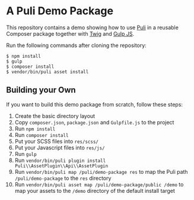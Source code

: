 A Puli Demo Package
===================

This repository contains a demo showing how to use [Puli] in a reusable Composer
package together with [Twig] and [Gulp JS].

Run the following commands after cloning the repository:

```
$ npm install
$ gulp
$ composer install
$ vendor/bin/puli asset install
```

Building your Own
-----------------

If you want to build this demo package from scratch, follow these steps:

1. Create the basic directory layout
2. Copy `composer.json`, `package.json` and `Gulpfile.js` to the project
3. Run `npm install`
4. Run `composer install`
5. Put your SCSS files into `res/scss/`
6. Put your Javascript files into `res/js/`
7. Run `gulp`
8. Run `vendor/bin/puli plugin install Puli\\AssetPlugin\\Api\\AssetPlugin`
9. Run `vendor/bin/puli map /puli/demo-package res` to map the Puli path `/puli/demo-package` to the `res` directory
10. Run `vendor/bin/puli asset map /puli/demo-package/public /demo` to map your assets to the `/demo` directory of the default install target

[Puli]: http://puli.io
[Silex]: http://silex.sensiolabs.org
[Twig]: http://twig.sensiolabs.org
[Gulp JS]: http://gulpjs.com
